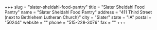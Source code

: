 +++
slug = "slater-sheldahl-food-pantry"
title = "Slater Sheldahl Food Pantry"
name = "Slater Sheldahl Food Pantry"
address = "411 Third Street (next to Bethlehem Lutheran Church)"
city = "Slater"
state = "IA"
postal = "50244"
website = ""
phone = "515-228-3076"
fax = ""
+++
